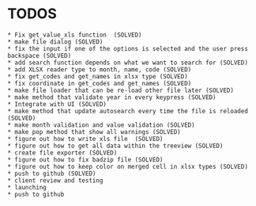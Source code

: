 # TODOS
    * Fix get_value_xls function  (SOLVED)
    * make file dialog (SOLVED)
    * fix the input if one of the options is selected and the user press backspace (SOLVED)
    * add search function depends on what we want to search for (SOLVED) 
    * add XLSX reader type to month, name, code (SOLVED)
    * fix get_codes and get_names in xlsx type (SOLVED)
    * fix coordinate in get_codes and get_names (SOLVED)
    * make file loader that can be re-load other file later (SOLVED)
    * make method that validate year in every keypress (SOLVED)
    * Integrate with UI (SOLVED)
    * make method that update autosearch every time the file is reloaded (SOLVED)
    * make month validation and value validation (SOLVED)
    * make pop method that show all warnings (SOLVED)
    * figure out how to write xls file  (SOLVED)
    * figure out how to get all data within the treeview (SOLVED)
    * create file exporter (SOLVED)
    * figure out how to fix badzip file (SOLVED)
    * figure out how to keep color on merged cell in xlsx types (SOLVED)
    * push to github (SOLVED)
    * client review and testing
    * launching
    * push to github